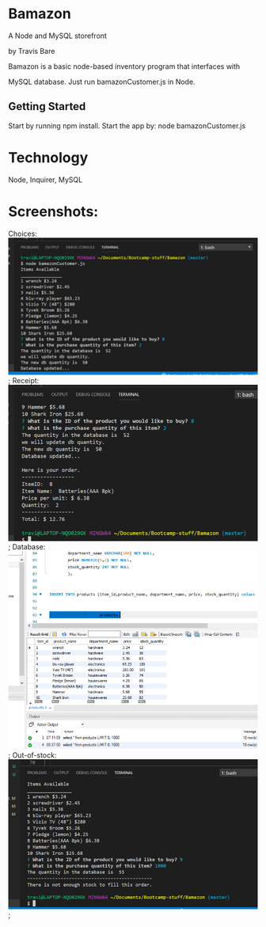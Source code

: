 # Bamazon
A Node and MySQL storefront

by Travis Bare


Bamazon is a basic node-based inventory program that interfaces with

MySQL database. Just run bamazonCustomer.js in Node.

## Getting Started

Start by running npm install.
Start the app by: node bamazonCustomer.js


# Technology
Node, Inquirer, MySQL

# Screenshots:
Choices:
![Choices](/images/console1.PNG);
Receipt:
![Receipt](/images/console2.PNG);
Database:
![Database](/images/database1.PNG);
Out-of-stock:
![Out-of-stock](/images/console-quantityerror.PNG);

